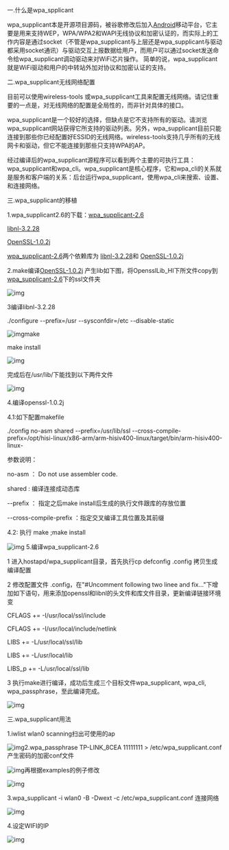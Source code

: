 一.什么是wpa_spplicant

wpa_supplicant本是开源项目源码，被谷歌修改后加入[Android](http://link.zhihu.com/?target=http%3A//lib.csdn.net/base/android)移动平台，它主要是用来支持WEP，WPA/WPA2和WAPI无线协议和加密认证的，而实际上的工作内容是通过socket（不管是wpa_supplicant与上层还是wpa_supplicant与驱动都采用socket通讯）与驱动交互上报数据给用户，而用户可以通过socket发送命令给wpa_supplicant调动驱动来对WiFi芯片操作。  简单的说，wpa_supplicant就是WiFi驱动和用户的中转站外加对协议和加密认证的支持。

二.wpa_supplicant无线网络配置

目前可以使用wireless-tools 或wpa_supplicant工具来配置无线网络。请记住重要的一点是，对无线网络的配置是全局性的，而非针对具体的接口。

wpa_supplicant是一个较好的选择，但缺点是它不支持所有的驱动。请浏览wpa_supplicant网站获得它所支持的驱动列表。另外，wpa_supplicant目前只能连接到那些你已经配置好ESSID的无线网络。wireless-tools支持几乎所有的无线网卡和驱动，但它不能连接到那些只支持WPA的AP。

经过编译后的wpa_supplicant源程序可以看到两个主要的可执行工具：wpa_supplicant和wpa_cli。wpa_supplicant是核心程序，它和wpa_cli的关系就是服务和客户端的关系：后台运行wpa_supplicant，使用wpa_cli来搜索、设置、和连接网络。

三.wpa_supplicant的移植

1.wpa_supplicant2.6的下载：[wpa_supplicant-2.6](http://link.zhihu.com/?target=http%3A//www.linuxfromscratch.org/blfs/view/svn/basicnet/wpa_supplicant.html)

[libnl-3.2.28](http://link.zhihu.com/?target=http%3A//www.linuxfromscratch.org/blfs/view/svn/basicnet/libnl.html)

[OpenSSL-1.0.2j](http://link.zhihu.com/?target=http%3A//www.linuxfromscratch.org/blfs/view/svn/postlfs/openssl.html)

[wpa_supplicant-2.6](http://link.zhihu.com/?target=http%3A//www.linuxfromscratch.org/blfs/view/svn/basicnet/wpa_supplicant.html)两个依赖库为 [libnl-3.2.28](http://link.zhihu.com/?target=http%3A//www.linuxfromscratch.org/blfs/view/svn/basicnet/libnl.html)和 [OpenSSL-1.0.2j](http://link.zhihu.com/?target=http%3A//www.linuxfromscratch.org/blfs/view/svn/postlfs/openssl.html)

2.make编译[OpenSSL-1.0.2j](http://link.zhihu.com/?target=http%3A//www.linuxfromscratch.org/blfs/view/svn/postlfs/openssl.html) 产生lib如下图，将OpensslLib_HI下所文件copy到[wpa_supplicant-2.6](http://link.zhihu.com/?target=http%3A//www.linuxfromscratch.org/blfs/view/svn/basicnet/wpa_supplicant.html)下的ssl文件夹

![img](https://pic3.zhimg.com/v2-6aba37ef42dd87ed8208b321c0ace8ca_b.png)

3编译libnl-3.2.28

./configure --prefix=/usr --sysconfdir=/etc --disable-static

![img](https://pic3.zhimg.com/v2-317da2aef1d03614956cd1e7544c0836_b.png)make

make install

![img](https://pic4.zhimg.com/v2-f2773cfa14747330aff040680e2de50f_b.png)

完成后在/usr/lib/下能找到以下两件文件

![img](https://pic3.zhimg.com/v2-104fe791ff712b324e292389a23acbe6_b.png)

4.编译openssl-1.0.2j

4.1:如下配置makefile

./config no-asm shared --prefix=/usr/lib/ssl  --cross-compile-prefix=/opt/hisi-linux/x86-arm/arm-hisiv400-linux/target/bin/arm-hisiv400-linux-

参数说明：

no-asm ： Do not use assembler code.

shared : 编译连接成动态库

--prefix ： 指定之后make install后生成的执行文件跟库的存放位置

--cross-compile-prefix ：指定交叉编译工具位置及其前缀

4.2: 执行 make ;make install

![img](https://pic3.zhimg.com/v2-424ce57e8631fb1894102c7afa2abc16_b.png)
5.编译wpa_supplicant-2.6

1 进入hostapd/wpa_supplicant目录，首先执行cp defconfig .config 拷贝生成编译配置

2 修改配置文件 .config，在"#Uncomment following two linee and fix..."下增加如下语句，用来添加openssl和libnl的头文件和库文件目录，更新编译链接环境变

CFLAGS += -I/usr/local/ssl/include

CFLAGS += -I/usr/local/include/netlink

LIBS += -L/usr/local/ssl/lib

LIBS += -L/usr/local/lib

LIBS_p += -L/usr/local/ssl/lib

3 执行make进行编译，成功后生成三个目标文件wpa_supplicant, wpa_cli, wpa_passphrase，至此编译完成。

 ![img](https://pic3.zhimg.com/v2-84e6a6e444282336c55b3a9d1fc0ec6a_b.png)

三.wpa_supplicant用法

1.iwlist wlan0 scanning扫出可使用的ap

![img](https://pic4.zhimg.com/v2-691274fd1ebb3d7c3bfa3ddd38a7c663_b.png)2.wpa_passphrase TP-LINK_8CEA 11111111 > /etc/wpa_supplicant.conf 产生密码的加密conf文件

![img](https://pic4.zhimg.com/v2-2788f9412996e19d22efbf78eec085d3_b.png)再根据examples的例子修改

 ![img](https://pic4.zhimg.com/v2-23ea588777e558aadc0867368f59653b_b.png)

3.wpa_supplicant -i wlan0 -B -Dwext -c /etc/wpa_supplicant.conf 连接网络

 ![img](https://pic1.zhimg.com/v2-b4db47d8db5b800356cb65821a63caf4_b.png)

4.设定WIFI的IP

 ![img](https://pic2.zhimg.com/v2-ad91777c5eecc7ad0f8be24de69f9ec9_b.png)